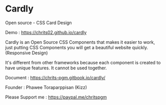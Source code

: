 # Cardly
Open source - CSS Card Design

Demo : https://chrits02.github.io/cardly

Cardly is an Open Source CSS Components that makes it easier to work, just putting CSS Components you will get a beautiful website quickly. (Responsive Design)

It's different from other frameworks because each component is created to have unique features. It cannot be used together.

Document : https://chrits-pgm.gitbook.io/cardly/

Founder : Phawee Toraparppisan (Kizz)

Please Support me : https://paypal.me/chritspgm
